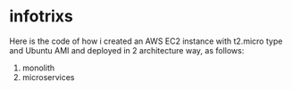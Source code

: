 # infotrixs
Here is the code of how i created an AWS EC2 instance with t2.micro type  and Ubuntu AMI and deployed in 2 architecture way, as follows:
 1. monolith
 2. microservices
